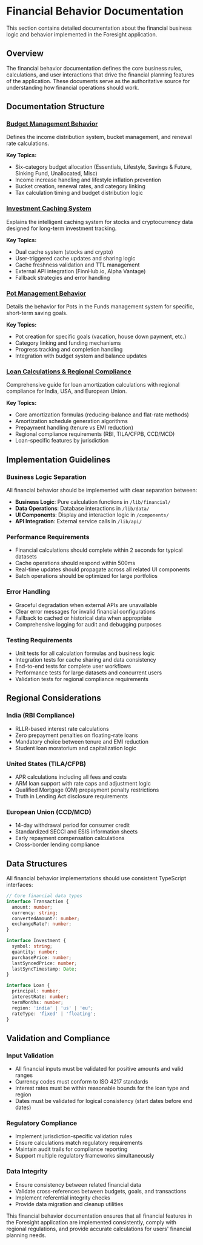 # Financial Behavior Documentation

This section contains detailed documentation about the financial business logic and behavior implemented in the Foresight application.

## Overview

The financial behavior documentation defines the core business rules, calculations, and user interactions that drive the financial planning features of the application. These documents serve as the authoritative source for understanding how financial operations should work.

## Documentation Structure

### [Budget Management Behavior](./budget-behavior.md)
Defines the income distribution system, bucket management, and renewal rate calculations.

**Key Topics:**
- Six-category budget allocation (Essentials, Lifestyle, Savings & Future, Sinking Fund, Unallocated, Misc)
- Income increase handling and lifestyle inflation prevention
- Bucket creation, renewal rates, and category linking
- Tax calculation timing and budget distribution logic

### [Investment Caching System](./investment-caching.md)
Explains the intelligent caching system for stocks and cryptocurrency data designed for long-term investment tracking.

**Key Topics:**
- Dual cache system (stocks and crypto)
- User-triggered cache updates and sharing logic
- Cache freshness validation and TTL management
- External API integration (FinnHub.io, Alpha Vantage)
- Fallback strategies and error handling

### [Pot Management Behavior](./pot-behavior.md)
Details the behavior for Pots in the Funds management system for specific, short-term saving goals.

**Key Topics:**
- Pot creation for specific goals (vacation, house down payment, etc.)
- Category linking and funding mechanisms
- Progress tracking and completion handling
- Integration with budget system and balance updates

### [Loan Calculations & Regional Compliance](./loan-calculations.md)
Comprehensive guide for loan amortization calculations with regional compliance for India, USA, and European Union.

**Key Topics:**
- Core amortization formulas (reducing-balance and flat-rate methods)
- Amortization schedule generation algorithms
- Prepayment handling (tenure vs EMI reduction)
- Regional compliance requirements (RBI, TILA/CFPB, CCD/MCD)
- Loan-specific features by jurisdiction

## Implementation Guidelines

### Business Logic Separation
All financial behavior should be implemented with clear separation between:
- **Business Logic**: Pure calculation functions in `/lib/financial/`
- **Data Operations**: Database interactions in `/lib/data/`
- **UI Components**: Display and interaction logic in `/components/`
- **API Integration**: External service calls in `/lib/api/`

### Performance Requirements
- Financial calculations should complete within 2 seconds for typical datasets
- Cache operations should respond within 500ms
- Real-time updates should propagate across all related UI components
- Batch operations should be optimized for large portfolios

### Error Handling
- Graceful degradation when external APIs are unavailable
- Clear error messages for invalid financial configurations
- Fallback to cached or historical data when appropriate
- Comprehensive logging for audit and debugging purposes

### Testing Requirements
- Unit tests for all calculation formulas and business logic
- Integration tests for cache sharing and data consistency
- End-to-end tests for complete user workflows
- Performance tests for large datasets and concurrent users
- Validation tests for regional compliance requirements

## Regional Considerations

### India (RBI Compliance)
- RLLR-based interest rate calculations
- Zero prepayment penalties on floating-rate loans
- Mandatory choice between tenure and EMI reduction
- Student loan moratorium and capitalization logic

### United States (TILA/CFPB)
- APR calculations including all fees and costs
- ARM loan support with rate caps and adjustment logic
- Qualified Mortgage (QM) prepayment penalty restrictions
- Truth in Lending Act disclosure requirements

### European Union (CCD/MCD)
- 14-day withdrawal period for consumer credit
- Standardized SECCI and ESIS information sheets
- Early repayment compensation calculations
- Cross-border lending compliance

## Data Structures

All financial behavior implementations should use consistent TypeScript interfaces:

```typescript
// Core financial data types
interface Transaction {
  amount: number;
  currency: string;
  convertedAmount?: number;
  exchangeRate?: number;
}

interface Investment {
  symbol: string;
  quantity: number;
  purchasePrice: number;
  lastSyncedPrice: number;
  lastSyncTimestamp: Date;
}

interface Loan {
  principal: number;
  interestRate: number;
  termMonths: number;
  region: 'india' | 'us' | 'eu';
  rateType: 'fixed' | 'floating';
}
```

## Validation and Compliance

### Input Validation
- All financial inputs must be validated for positive amounts and valid ranges
- Currency codes must conform to ISO 4217 standards
- Interest rates must be within reasonable bounds for the loan type and region
- Dates must be validated for logical consistency (start dates before end dates)

### Regulatory Compliance
- Implement jurisdiction-specific validation rules
- Ensure calculations match regulatory requirements
- Maintain audit trails for compliance reporting
- Support multiple regulatory frameworks simultaneously

### Data Integrity
- Ensure consistency between related financial data
- Validate cross-references between budgets, goals, and transactions
- Implement referential integrity checks
- Provide data migration and cleanup utilities

This financial behavior documentation ensures that all financial features in the Foresight application are implemented consistently, comply with regional regulations, and provide accurate calculations for users' financial planning needs.